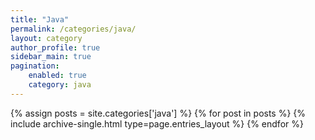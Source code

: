```yaml
---
title: "Java"
permalink: /categories/java/
layout: category
author_profile: true
sidebar_main: true
pagination:
    enabled: true
    category: java
---
```


{% assign posts = site.categories['java'] %}
{% for post in posts %} 
    {% include archive-single.html type=page.entries_layout %} 
{% endfor %}